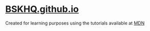 # [BSKHQ.github.io](https://bskhq.github.io/bskhqtestpage/)

Created for learning purposes using the tutorials available at [MDN](https://developer.mozilla.org/en-US/docs/Learn/Getting_started_with_the_web/)
